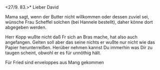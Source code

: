  <27/9. 83.>*
Lieber David

Mama sagt, wenn der Butter nicht willkommen oder dessen zuviel sei, wünsche Frau Scheffel solchen (bei Hannele bestellt), daher könne dort abgegeben werden.

Herr Kopp wußte nicht daß Fr sich an Bras mache, hat also auch angefangen. Gelten soll aber das seine nichts er wußte nur nicht wie das Papier herunterreißen. Herüber nehmen kannst Du immerhin was Dir zu taugen scheint, obwohl er es für unnöthig hält.

Für Fried sind enveloppes aus Mang gekommen
